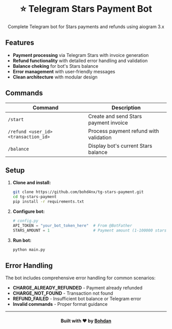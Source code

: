 <div align="center">
   <h1>⭐️ Telegram Stars Payment Bot</h1>
   <p>Complete Telegram bot for Stars payments and refunds using aiogram 3.x</p>
</div>

## Features

- **Payment processing** via Telegram Stars with invoice generation
- **Refund functionality** with detailed error handling and validation
- **Balance cheking** for bot's Stars balance
- **Error management** with user-friendly messages
- **Clean architecture** with modular design

## Commands

| Command                              | Description                            |
|--------------------------------------|----------------------------------------|
| `/start`                             | Create and send Stars payment invoice  |
| `/refund <user_id> <transaction_id>` | Process payment refund with validation |
| `/balance`                           | Display bot's current Stars balance    |

## Setup

1. **Clone and install:**
   ```bash
   git clone https://github.com/bohd4nx/tg-stars-payment.git
   cd tg-stars-payment
   pip install -r requirements.txt
   ```

2. **Configure bot:**
   ```python
   # config.py
   API_TOKEN = "your_bot_token_here"  # From @BotFather
   STARS_AMOUNT = 1                   # Payment amount (1-100000 stars)
   ```

3. **Run bot:**
   ```bash
   python main.py
   ```

## Error Handling

The bot includes comprehensive error handling for common scenarios:

- **CHARGE_ALREADY_REFUNDED** - Payment already refunded
- **CHARGE_NOT_FOUND** - Transaction not found
- **REFUND_FAILED** - Insufficient bot balance or Telegram error
- **Invalid commands** - Proper format guidance

---

<div align="center">
    <h4>Built with ❤️ by <a href="https://t.me/bohd4nx" target="_blank">Bohdan</a></h4>
</div>
